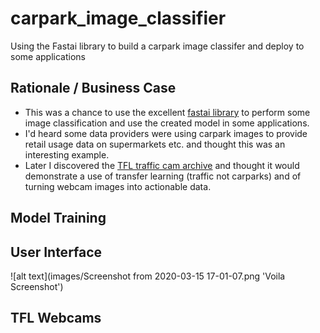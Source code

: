 # carpark_image_classifier
Using the Fastai library to build a carpark image classifer and deploy to some applications

## Rationale / Business Case
* This was a chance to use the excellent [fastai library](https://www.fast.ai/) to perform some image classification and use the created model in some applications. 
* I'd heard some data providers were using carpark images to provide retail usage data on supermarkets etc. and thought this was an interesting example.
* Later I discovered the [TFL traffic cam archive](https://www.tfljamcams.net/) and thought it would demonstrate a use of transfer learning (traffic not carparks) and of turning webcam images into actionable data.

## Model Training

## User Interface

![alt text](images/Screenshot from 2020-03-15 17-01-07.png 'Voila Screenshot')

## TFL Webcams




